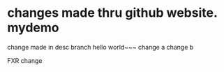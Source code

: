 changes made thru github website. 
mydemo
======

change made in desc branch
hello world~~~
change a
change b

FXR change